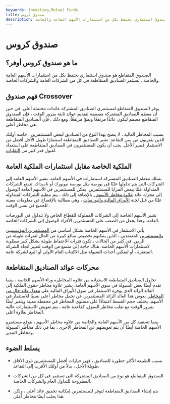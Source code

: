 ```yaml
---
keywords: Investing,Mutual Funds
title: صندوق كروس
description: الصندوق المتقاطع هو صندوق استثماري يحتفظ بكل من استثمارات الأسهم العامة والخاصة.
---
```


# صندوق كروس
## ما هو صندوق كروس أوفر؟

الصندوق المتقاطع هو صندوق استثماري يحتفظ بكل من استثمارات [الأسهم](/privateequity) [العامة](/commonstock) والخاصة . تستثمر الصناديق المتقاطعة في كل من الشركات العامة والشركات الخاصة.

## فهم صندوق Crossover

يوفر الصندوق المتقاطع لمستثمري الصناديق المشتركة عائدات محتملة أعلى. في حين أن معظم الصناديق المشتركة مصممة لتقديم عوائد ثابتة بمرور الوقت ، فإن الصندوق المتقاطع مصمم ليكون عائدًا مرتفعًا ونموًا مرتفعًا. ومع ذلك ، فإن الصناديق المتقاطعة هي مخاطر أعلى.

بسبب المخاطر العالية ، لا ينصح بهذا النوع من الصناديق لبعض المستثمرين ، خاصة أولئك الذين يقتربون من سن التقاعد. تعتبر الصناديق المتقاطعة استثمارًا طويل الأجل أفضل من الاستثمار قصير الأجل. يجب أن يكون المستثمرون في الصناديق المتقاطعة على استعداد لقبول قدر كبير من [التقلبات](/volatility).

## الملكية الخاصة مقابل استثمارات الملكية العامة

تمتلك معظم الصناديق المشتركة استثمارات في الأسهم العامة. تشير الأسهم العامة إلى الشركات التي يتم تداولها علنًا في بورصة مثل بورصة نيويورك أو ناسداك. تتمتع الشركات المتداولة علنًا ببعض المزايا للمستثمرين. يمكن للمستثمرين في الأسهم العامة الوصول إلى محرك عائد [علاوة مخاطر الأسهم .](/equityriskpremium) بالإضافة إلى ذلك ، يتم تنظيم الشركات المتداولة علنًا من قبل لجنة [الأوراق المالية والبورصات](/sec) ، وهي مطالبة بالإفصاح عن معلومات معينة للجميع في نفس الوقت .

تشير الأسهم الخاصة إلى الشركات المملوكة للقطاع الخاص ولا تتداول في البورصات العامة. وهذا يجعل من الصعب على المستثمرين الأفراد الوصول إلى الشركات الخاصة.

يأتي الاستثمار في الأسهم الخاصة بشكل أساسي من [المستثمرين المؤسسيين والمستثمرين](/institutionalinvestor) المعتمدين ، الذين يمكنهم تخصيص مبالغ كبيرة من المال لفترات طويلة من الزمن. في كثير من الحالات ، تكون فترات الاحتفاظ طويلة بشكل كبير مطلوبة لاستثمارات الأسهم الخاصة. هناك حاجة إلى متسع من الوقت لتغيير اتجاه الشركة المتعثرة ، أو لتمكين أحداث السيولة مثل الاكتتاب العام الأولي أو البيع لشركة عامة.

## محركات عوائد الصناديق المتقاطعة

تحاول الصناديق المتقاطعة الاستفادة من علاوة المخاطرة وراء الأسهم الخاصة ، بينما تقدم أيضًا بعض السيولة في سوق الأسهم العامة. يشير علاوة مخاطر حقوق الملكية إلى العائد الزائد الذي يوفره الاستثمار في سوق الأوراق المالية على [معدل عائد خالٍ من المخاطر](/risk-freerate). يعوض هذا العائد الزائد المستثمرين عن تحمل مخاطر أعلى نسبيًا للاستثمار في الأسهم. يختلف حجم القسط اعتمادًا على مستوى المخاطر في محفظة معينة ويتغير أيضًا بمرور الوقت مع تقلب مخاطر السوق. كقاعدة عامة ، يتم تعويض الاستثمارات عالية المخاطر بعلاوة أعلى.

بينما تستفيد كل من الأسهم العامة والخاصة من علاوة مخاطر الأسهم ، يتوقع مستثمرو الأسهم الخاصة أيضًا أن يتم تعويضهم عن المخاطر الأخرى ، بما في ذلك مخاطر السيولة ومخاطر المدير.

## يسلط الضوء

- بسبب الطبيعة الأكثر خطورة للصناديق ، فهي خيارات أفضل للمستثمرين ذوي الآفاق طويلة الأجل ، بدلاً من أولئك الأقرب إلى التقاعد.

- الصندوق المتقاطع هو نوع من الصناديق المشتركة التي تستثمر في كل من الشركات المطروحة للتداول العام والشركات الخاصة.

- يتم إنشاء الصناديق المتقاطعة لتوفر للمستثمرين إمكانية تحقيق عائد أعلى ، ولكن هذا يجلب أيضًا مخاطر أعلى.


